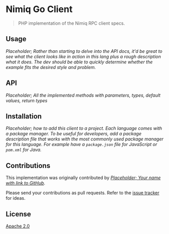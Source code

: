 # Nimiq Go Client

> PHP implementation of the Nimiq RPC client specs.

## Usage

*Placeholder; Rather than starting to delve into the API docs, it'd be great to see what the client looks like in action in this lang plus a rough description what it does. The dev should be able to quickly determine whether the example fits the desired style and problem.*

## API

*Placeholder; All the implemented methods with parameters, types, default values, return types*

## Installation

*Placeholder; how to add this client to a project. Each language comes with a package manager. To be useful for developers, add a package description file that works with the most commonly used package manager for this language. For example have a `package.json` file for JavaScript or `pom.xml` for Java.*

## Contributions

This implementation was originally contributed by [*Placeholder; Your name with link to GitHub*](https://github.com/nimiq/).

Please send your contributions as pull requests.
Refer to the [issue tracker](https://github.com/nimiq-community/php-client/issues) for ideas.

## License

[Apache 2.0](LICENSE.md)
